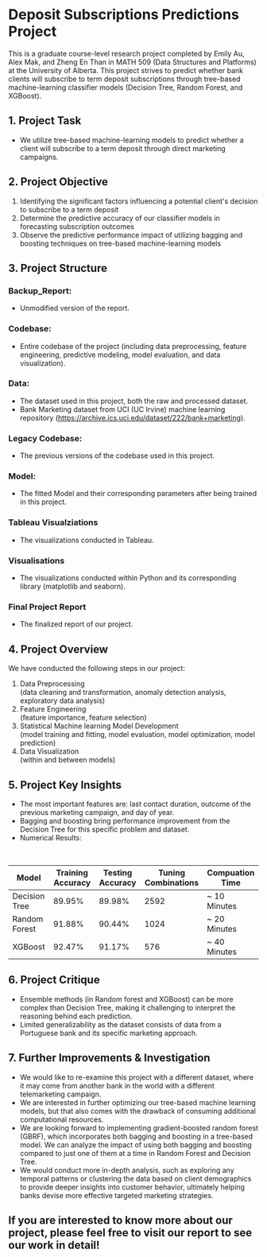 # Deposit Subscriptions Predictions Project

This is a graduate course-level research project completed by Emily Au, Alex Mak, and Zheng En Than in MATH 509 (Data Structures and Platforms) at the University of Alberta. This project strives to predict whether bank clients will subscribe to term deposit subscriptions through tree-based machine-learning classifier models (Decision Tree, Random Forest, and XGBoost).

## 1. Project Task
* We utilize tree-based machine-learning models to predict whether a client will subscribe to a term deposit through direct marketing campaigns.


## 2. Project Objective
1. Identifying the significant factors influencing a potential client's decision to subscribe to a term deposit
2. Determine the predictive accuracy of our classifier models in forecasting subscription outcomes
3. Observe the predictive performance impact of utilizing bagging and boosting techniques on tree-based machine-learning models


## 3. Project Structure

### Backup_Report:
* Unmodified version of the report.

### Codebase: 
* Entire codebase of the project (including data preprocessing, feature engineering, predictive modeling, model evaluation, and data visualization).

### Data:
* The dataset used in this project, both the raw and processed dataset.
* Bank Marketing dataset from UCI (UC Irvine) machine learning repository (https://archive.ics.uci.edu/dataset/222/bank+marketing).

### Legacy Codebase:
* The previous versions of the codebase used in this project.

### Model:
* The fitted Model and their corresponding parameters after being trained in this project.

### Tableau Visualziations
* The visualizations conducted in Tableau.

### Visualisations
* The visualizations conducted within Python and its corresponding library (matplotlib and seaborn).

### Final Project Report
* The finalized report of our project.


## 4. Project Overview
We have conducted the following steps in our project:
1. Data Preprocessing
<br> (data cleaning and transformation, anomaly detection analysis, exploratory data analysis)
2. Feature Engineering
<br> (feature importance, feature selection)
3. Statistical Machine learning Model Development
<br>(model training and fitting, model evaluation, model optimization, model prediction)
4. Data Visualization
<br> (within and between models)


## 5. Project Key Insights
* The most important features are: last contact duration, outcome of the previous marketing campaign, and day of year.
* Bagging and boosting bring performance improvement from the Decision Tree for this specific problem and dataset.
* Numerical Results:
<br>

| Model         | Training Accuracy | Testing Accuracy | Tuning Combinations | Compuation Time |
| ------------- | ----------------- | ---------------- | ------------------- | --------------- |
| Decision Tree | 89.95%            | 89.98%           | 2592                | ~ 10 Minutes    |
| Random Forest | 91.88%            | 90.44%           | 1024                | ~ 20 Minutes    |
| XGBoost       | 92.47%            | 91.17%           | 576                 | ~ 40 Minutes    |


## 6. Project Critique
*  Ensemble methods (in Random forest and XGBoost) can be more complex than Decision Tree, making it challenging to interpret the reasoning behind each prediction.
*  Limited generalizability as the dataset consists of data from a Portuguese bank and its specific marketing approach. 


## 7.  Further Improvements & Investigation
* We would like to re-examine this project with a different dataset, where it may come from another bank in the world with a different telemarketing campaign.
* We are interested in further optimizing our tree-based machine learning models, but that also comes with the drawback of consuming additional computational resources.
* We are looking forward to implementing gradient-boosted random forest (GBRF), which incorporates both bagging and boosting in a tree-based model. We can analyze the impact of using both bagging and boosting compared to just one of them at a time in Random Forest and Decision Tree.
* We would conduct more in-depth analysis, such as exploring any temporal patterns or clustering the data based on client demographics to provide deeper insights into customer behavior, ultimately helping banks devise more effective targeted marketing strategies.


## If you are interested to know more about our project, please feel free to visit our report to see our work in detail!
